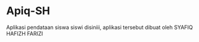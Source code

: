 # Apiq-SH
Aplikasi pendataan siswa siswi disiniii, aplikasi tersebut dibuat oleh SYAFIQ HAFIZH FARIZI
